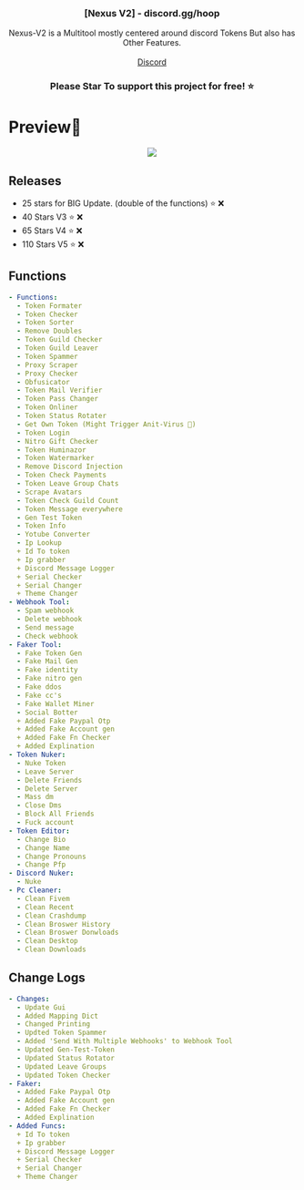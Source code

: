 <br/>
<p align="center">
  <a href="https://github.com/azizishot/Nexus-V2">
  </a>

  <h3 align="center">[Nexus V2] - discord.gg/hoop</h3>

  <p align="center">
    Nexus-V2 is a Multitool mostly centered around discord Tokens But also has Other Features.
    <br/>
    <br/>
    <a href="https://discord.gg/hoop">Discord</a>
  </p>
</p>
<h3 align="center";">Please Star To support this project for free! ⭐</h3>

# Preview📸 
<p align="center">
<img src="https://azizz.kidnaps-for.fun/6zmuoY_hs.png">
</p>

## Releases
- 25 stars for BIG Update. (double of the functions) ⭐ ❌
- 40 Stars V3 ⭐️ ❌
- 65 Stars V4 ⭐️ ❌
- 110 Stars V5 ⭐️ ❌
## Functions
```yaml
- Functions:
  - Token Formater
  - Token Checker
  - Token Sorter
  - Remove Doubles
  - Token Guild Checker
  - Token Guild Leaver
  - Token Spammer
  - Proxy Scraper
  - Proxy Checker
  - Obfusicator 
  - Token Mail Verifier
  - Token Pass Changer
  - Token Onliner
  - Token Status Rotater
  - Get Own Token (Might Trigger Anit-Virus 🔴)
  - Token Login
  - Nitro Gift Checker
  - Token Huminazor
  - Token Watermarker
  - Remove Discord Injection
  - Token Check Payments
  - Token Leave Group Chats
  - Scrape Avatars
  - Token Check Guild Count
  - Token Message everywhere
  - Gen Test Token
  - Token Info
  - Yotube Converter
  - Ip Lookup
  + Id To token
  + Ip grabber
  + Discord Message Logger
  + Serial Checker
  + Serial Changer
  + Theme Changer
- Webhook Tool:
  - Spam webhook
  - Delete webhook
  - Send message
  - Check webhook
- Faker Tool:
  - Fake Token Gen
  - Fake Mail Gen
  - Fake identity 
  - Fake nitro gen
  - Fake ddos
  - Fake cc's
  - Fake Wallet Miner
  - Social Botter
  + Added Fake Paypal Otp
  + Added Fake Account gen
  + Added Fake Fn Checker
  + Added Explination
- Token Nuker:
  - Nuke Token
  - Leave Server
  - Delete Friends
  - Delete Server
  - Mass dm
  - Close Dms
  - Block All Friends
  - Fuck account
- Token Editor:
  - Change Bio
  - Change Name
  - Change Pronouns
  - Change Pfp
- Discord Nuker:
  - Nuke
- Pc Cleaner:
  - Clean Fivem
  - Clean Recent
  - Clean Crashdump
  - Clean Broswer History
  - Clean Broswer Donwloads
  - Clean Desktop
  - Clean Downloads
```
## Change Logs
```yaml
- Changes:
  - Update Gui
  - Added Mapping Dict
  - Changed Printing
  - Updted Token Spammer
  - Added 'Send With Multiple Webhooks' to Webhook Tool
  - Updated Gen-Test-Token
  - Updated Status Rotator
  - Updated Leave Groups
  - Updated Token Checker
- Faker:
  - Added Fake Paypal Otp
  - Added Fake Account gen
  - Added Fake Fn Checker
  - Added Explination
- Added Funcs:
  + Id To token
  + Ip grabber
  + Discord Message Logger
  + Serial Checker
  + Serial Changer
  + Theme Changer
```
